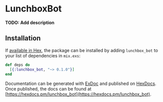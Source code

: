 # LunchboxBot

**TODO: Add description**

## Installation

If [available in Hex](https://hex.pm/docs/publish), the package can be installed
by adding `lunchbox_bot` to your list of dependencies in `mix.exs`:

```elixir
def deps do
  [{:lunchbox_bot, "~> 0.1.0"}]
end
```

Documentation can be generated with [ExDoc](https://github.com/elixir-lang/ex_doc)
and published on [HexDocs](https://hexdocs.pm). Once published, the docs can
be found at [https://hexdocs.pm/lunchbox_bot](https://hexdocs.pm/lunchbox_bot).

